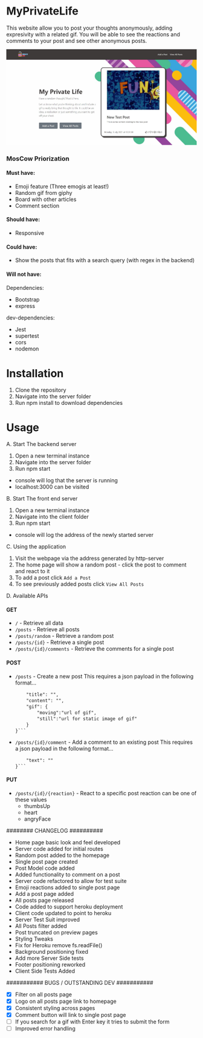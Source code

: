 # MyPrivateLife

This website allow you to post your thoughts anonymously, adding expresivity with a related gif. You will be able to see the reactions and comments to your post and see other anonymous posts.

[![live website](private-life.JPG)](https://my-private-life.netlify.app/)

### MosCow Priorization
#### Must have:
  - Emoji feature (Three emogis at least!)
  - Random gif from giphy
  - Board with other articles
  - Comment section
  
#### Should have:
  - Responsive

#### Could have:
  - Show the posts that fits with a search query (with regex in the backend)

#### Will not have:

####
Dependencies:
  - Bootstrap
  - express

dev-dependencies:
  - Jest
  - supertest
  - cors
  - nodemon

Installation
=======================

1. Clone the repository
2. Navigate into the server folder
3. Run npm install to download dependencies

Usage
=======================

A. Start The backend server
1. Open a new terminal instance 
2. Navigate into the server folder
3. Run npm start
  - console will log that the server is running
  - localhost:3000 can be visited

B. Start The front end server
1. Open a new terminal instance 
2. Navigate into the client folder
3. Run npm start
  - console will log the address of the newly started server

C. Using the application
1. Visit the webpage via the address generated by http-server
2. The home page will show a random post - click the post to comment and react to it
3. To add a post click `Add a Post`
4. To see previously added posts click `View All Posts`

D. Available APIs
#### GET
- `/` - Retrieve all data
- `/posts` - Retrieve all posts
- `/posts/random` - Retrieve a random post
- `/posts/{id}` - Retrieve a single post
- `/posts/{id}/comments` - Retrieve the comments for a single post

#### POST
- `/posts` - Create a new post
    This requires a json payload in the following format...
    ```{
        "title": "",
        "content": "",
        "gif": {
            "moving":"url of gif",
            "still":"url for static image of gif"
        }
    }```

- `/posts/{id}/comment` - Add a comment to an existing post
    This requires a json payload in the following format...
    ```{
        "text": ""
    }```

#### PUT
- `/posts/{id}/{reaction}` - React to a specific post
    reaction can be one of these values
    - thumbsUp
    - heart
    - angryFace


######## CHANGELOG ##########

- Home page basic look and feel developed
- Server code added for initial routes
- Random post added to the homepage
- Single post page created
- Post Model code added
- Added functionality to comment on a post
- Server code refactored to allow for test suite
- Emoji reactions added to single post page
- Add a post page added
- All posts page released
- Code added to support heroku deployment
- Client code updated to point to heroku
- Server Test Suit improved
- All Posts filter added
- Post truncated on preview pages
- Styling Tweaks
- Fix for Heroku remove fs.readFile()
- Background positioning fixed
- Add more Server Side tests
- Footer positioning reworked
- Client Side Tests Added


########### BUGS / OUTSTANDING DEV ###########

- [x] Filter on all posts page
- [x] Logo on all posts page link to homepage 
- [x] Consistent styling across pages
- [x] Comment button will link to single post page
- [ ] If you search for a gif with Enter key it tries to submit the form
- [ ] Improved error handling 
